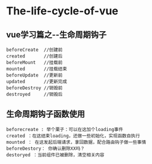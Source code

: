 # The-life-cycle-of-vue
## vue学习篇之--生命周期钩子
    beforeCreate  //创建前
    created       //创建后
    beforeMount   //挂载前
    mounted       //挂载结束
    beforeUpdate  //更新前
    updated       //更新完成
    beforeDestroy //销毁前
    destroyed     //销毁后
## 生命周期钩子函数使用
    beforecreate : 举个栗子：可以在这加个loading事件 
    created ：在这结束loading，还做一些初始化，实现函数自执行 
    mounted ： 在这发起后端请求，拿回数据，配合路由钩子做一些事情
    beforeDestory： 你确认删除XX吗？ 
    destoryed ：当前组件已被删除，清空相关内容
